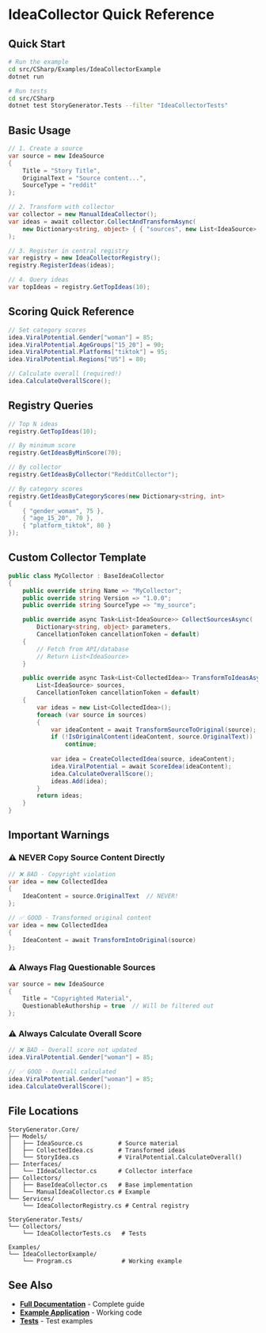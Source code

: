# IdeaCollector Quick Reference

## Quick Start

```bash
# Run the example
cd src/CSharp/Examples/IdeaCollectorExample
dotnet run

# Run tests
cd src/CSharp
dotnet test StoryGenerator.Tests --filter "IdeaCollectorTests"
```

## Basic Usage

```csharp
// 1. Create a source
var source = new IdeaSource
{
    Title = "Story Title",
    OriginalText = "Source content...",
    SourceType = "reddit"
};

// 2. Transform with collector
var collector = new ManualIdeaCollector();
var ideas = await collector.CollectAndTransformAsync(
    new Dictionary<string, object> { { "sources", new List<IdeaSource> { source } } }
);

// 3. Register in central registry
var registry = new IdeaCollectorRegistry();
registry.RegisterIdeas(ideas);

// 4. Query ideas
var topIdeas = registry.GetTopIdeas(10);
```

## Scoring Quick Reference

```csharp
// Set category scores
idea.ViralPotential.Gender["woman"] = 85;
idea.ViralPotential.AgeGroups["15_20"] = 90;
idea.ViralPotential.Platforms["tiktok"] = 95;
idea.ViralPotential.Regions["US"] = 80;

// Calculate overall (required!)
idea.CalculateOverallScore();
```

## Registry Queries

```csharp
// Top N ideas
registry.GetTopIdeas(10);

// By minimum score
registry.GetIdeasByMinScore(70);

// By collector
registry.GetIdeasByCollector("RedditCollector");

// By category scores
registry.GetIdeasByCategoryScores(new Dictionary<string, int>
{
    { "gender_woman", 75 },
    { "age_15_20", 70 },
    { "platform_tiktok", 80 }
});
```

## Custom Collector Template

```csharp
public class MyCollector : BaseIdeaCollector
{
    public override string Name => "MyCollector";
    public override string Version => "1.0.0";
    public override string SourceType => "my_source";

    public override async Task<List<IdeaSource>> CollectSourcesAsync(
        Dictionary<string, object> parameters,
        CancellationToken cancellationToken = default)
    {
        // Fetch from API/database
        // Return List<IdeaSource>
    }

    public override async Task<List<CollectedIdea>> TransformToIdeasAsync(
        List<IdeaSource> sources,
        CancellationToken cancellationToken = default)
    {
        var ideas = new List<CollectedIdea>();
        foreach (var source in sources)
        {
            var ideaContent = await TransformSourceToOriginal(source);
            if (!IsOriginalContent(ideaContent, source.OriginalText))
                continue;
                
            var idea = CreateCollectedIdea(source, ideaContent);
            idea.ViralPotential = await ScoreIdea(ideaContent);
            idea.CalculateOverallScore();
            ideas.Add(idea);
        }
        return ideas;
    }
}
```

## Important Warnings

### ⚠️ NEVER Copy Source Content Directly

```csharp
// ❌ BAD - Copyright violation
var idea = new CollectedIdea 
{ 
    IdeaContent = source.OriginalText  // NEVER!
};

// ✅ GOOD - Transformed original content
var idea = new CollectedIdea 
{ 
    IdeaContent = await TransformIntoOriginal(source)
};
```

### ⚠️ Always Flag Questionable Sources

```csharp
var source = new IdeaSource
{
    Title = "Copyrighted Material",
    QuestionableAuthorship = true  // Will be filtered out
};
```

### ⚠️ Always Calculate Overall Score

```csharp
// ❌ BAD - Overall score not updated
idea.ViralPotential.Gender["woman"] = 85;

// ✅ GOOD - Overall calculated
idea.ViralPotential.Gender["woman"] = 85;
idea.CalculateOverallScore();
```

## File Locations

```
StoryGenerator.Core/
├── Models/
│   ├── IdeaSource.cs          # Source material
│   ├── CollectedIdea.cs       # Transformed ideas
│   └── StoryIdea.cs           # ViralPotential.CalculateOverall()
├── Interfaces/
│   └── IIdeaCollector.cs      # Collector interface
├── Collectors/
│   ├── BaseIdeaCollector.cs   # Base implementation
│   └── ManualIdeaCollector.cs # Example
└── Services/
    └── IdeaCollectorRegistry.cs # Central registry

StoryGenerator.Tests/
└── Collectors/
    └── IdeaCollectorTests.cs   # Tests

Examples/
└── IdeaCollectorExample/
    └── Program.cs              # Working example
```

## See Also

- **[Full Documentation](../docs/IDEA_COLLECTOR.md)** - Complete guide
- **[Example Application](../src/CSharp/Examples/IdeaCollectorExample)** - Working code
- **[Tests](../src/CSharp/StoryGenerator.Tests/Collectors)** - Test examples
